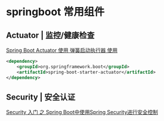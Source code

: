 # springboot 常用组件

## Actuator | 监控/健康检查

[Spring Boot Actuator 使用 弹簧启动执行器 使用](https://www.jianshu.com/p/af9738634a21)

```xml
<dependency>
    <groupId>org.springframework.boot</groupId>
    <artifactId>spring-boot-starter-actuator</artifactId>
</dependency>
```

## Security | 安全认证
[Security 入门 之 Spring Boot中使用Spring Security进行安全控制](https://blog.didispace.com/springbootsecurity/)